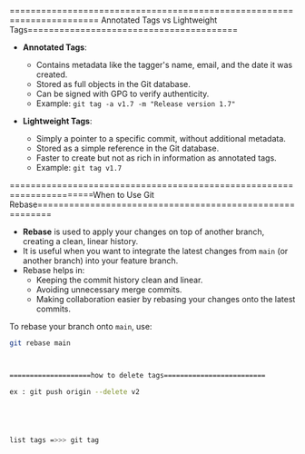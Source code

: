 ======================================================================= Annotated Tags vs Lightweight Tags========================================

- **Annotated Tags**:
  - Contains metadata like the tagger's name, email, and the date it was created.
  - Stored as full objects in the Git database.
  - Can be signed with GPG to verify authenticity.
  - Example: `git tag -a v1.7 -m "Release version 1.7"`

- **Lightweight Tags**:
  - Simply a pointer to a specific commit, without additional metadata.
  - Stored as a simple reference in the Git database.
  - Faster to create but not as rich in information as annotated tags.
  - Example: `git tag v1.7`

======================================================================When to Use Git Rebase=========================================================

- **Rebase** is used to apply your changes on top of another branch, creating a clean, linear history.
- It is useful when you want to integrate the latest changes from `main` (or another branch) into your feature branch.
- Rebase helps in:
  - Keeping the commit history clean and linear.
  - Avoiding unnecessary merge commits.
  - Making collaboration easier by rebasing your changes onto the latest commits.

To rebase your branch onto `main`, use:

```bash
git rebase main



====================how to delete tags=========================

ex : git push origin --delete v2





list tags =>>> git tag



